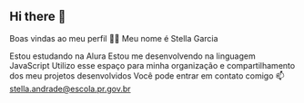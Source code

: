 ## Hi there 👋
Boas vindas ao meu perfil 💙💙
Meu nome é Stella Garcia

Estou estudando na Alura
Estou me desenvolvendo na linguagem JavaScript
Utilizo esse espaço para minha organização e compartilhamento dos meu projetos desenvolvidos
Você pode entrar em contato comigo 📫
stella.andrade@escola.pr.gov.br

